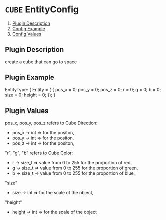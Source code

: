 
# `CUBE` EntityConfig

1. [Plugin Description](#description)
2. [Config Example](#config-example)
3. [Config Values](#config-values)

## Plugin Description

create a cube that can go to space

## Plugin Example

EntityType:
{
    Entity = (
    {
        pos_x = 0;
        pos_y = 0;
        pos_z = 0;
        r = 0;
        g = 0;
        b = 0;
        size = 0; 
        height = 0;
    });
}

## Plugin Values

pos_x, pos_y, pos_z refers to Cube Direction:
- pos_x -> int => for the positon,
- pos_y -> int => for the positon,
- pos_z -> int => for the positon,

"r", "g", "b" refers to Cube Color:
- r -> size_t => value from 0 to 255 for the proportion of red,
- g -> size_t => value from 0 to 255 for the proportion of green,
- b -> size_t => value from 0 to 255 for the proportion of blue,

"size"
- size -> int => for the scale of the object,

"height"
- height -> int => for the scale of the object

